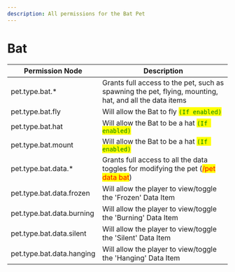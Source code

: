 ```yaml
---
description: All permissions for the Bat Pet
---
```



# Bat
| Permission Node | Description |
| - | - |
| pet.type.bat.* | Grants full access to the pet, such as spawning the pet, flying, mounting, hat, and all the data items |
| pet.type.bat.fly | Will allow the Bat to fly <mark style="color:green;">`(If enabled)`</mark> |
| pet.type.bat.hat | Will allow the Bat to be a hat <mark style="color:green;">`(If enabled)`</mark> |
| pet.type.bat.mount | Will allow the Bat to be a hat <mark style="color:green;">`(If enabled)`</mark> |
| pet.type.bat.data.* | Grants full access to all the data toggles for modifying the pet (<mark style="color:red;">/pet data bat</mark>) |
| pet.type.bat.data.frozen | Will allow the player to view/toggle the 'Frozen' Data Item |
| pet.type.bat.data.burning | Will allow the player to view/toggle the 'Burning' Data Item |
| pet.type.bat.data.silent | Will allow the player to view/toggle the 'Silent' Data Item |
| pet.type.bat.data.hanging | Will allow the player to view/toggle the 'Hanging' Data Item |

